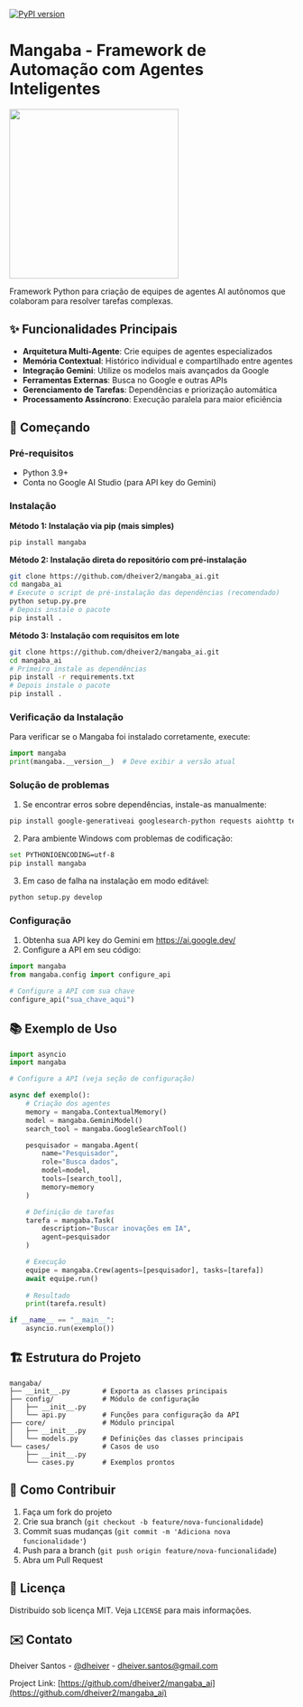 [![PyPI version](https://badge.fury.io/py/mangaba.svg)](https://badge.fury.io/py/mangaba)

# Mangaba - Framework de Automação com Agentes Inteligentes

<img src="https://github.com/dheiver2/mangaba_ai/blob/main/img.png" width="300">

Framework Python para criação de equipes de agentes AI autônomos que colaboram para resolver tarefas complexas.

## ✨ Funcionalidades Principais

- **Arquitetura Multi-Agente**: Crie equipes de agentes especializados
- **Memória Contextual**: Histórico individual e compartilhado entre agentes
- **Integração Gemini**: Utilize os modelos mais avançados da Google
- **Ferramentas Externas**: Busca no Google e outras APIs
- **Gerenciamento de Tarefas**: Dependências e priorização automática
- **Processamento Assíncrono**: Execução paralela para maior eficiência

## 🚀 Começando

### Pré-requisitos
- Python 3.9+
- Conta no Google AI Studio (para API key do Gemini)

### Instalação

**Método 1: Instalação via pip (mais simples)**
```bash
pip install mangaba
```

**Método 2: Instalação direta do repositório com pré-instalação**
```bash
git clone https://github.com/dheiver2/mangaba_ai.git
cd mangaba_ai
# Execute o script de pré-instalação das dependências (recomendado)
python setup.py.pre
# Depois instale o pacote
pip install .
```

**Método 3: Instalação com requisitos em lote**
```bash
git clone https://github.com/dheiver2/mangaba_ai.git
cd mangaba_ai
# Primeiro instale as dependências
pip install -r requirements.txt
# Depois instale o pacote
pip install .
```

### Verificação da Instalação
Para verificar se o Mangaba foi instalado corretamente, execute:
```python
import mangaba
print(mangaba.__version__)  # Deve exibir a versão atual
```

### Solução de problemas

1. Se encontrar erros sobre dependências, instale-as manualmente:
```bash
pip install google-generativeai googlesearch-python requests aiohttp tenacity
```

2. Para ambiente Windows com problemas de codificação:
```bash
set PYTHONIOENCODING=utf-8
pip install mangaba
```

3. Em caso de falha na instalação em modo editável:
```bash
python setup.py develop
```

### Configuração
1. Obtenha sua API key do Gemini em https://ai.google.dev/
2. Configure a API em seu código:

```python
import mangaba
from mangaba.config import configure_api

# Configure a API com sua chave
configure_api("sua_chave_aqui")
```

## 📚 Exemplo de Uso

```python
import asyncio
import mangaba

# Configure a API (veja seção de configuração)

async def exemplo():
    # Criação dos agentes
    memory = mangaba.ContextualMemory()
    model = mangaba.GeminiModel()
    search_tool = mangaba.GoogleSearchTool()

    pesquisador = mangaba.Agent(
        name="Pesquisador", 
        role="Busca dados", 
        model=model, 
        tools=[search_tool], 
        memory=memory
    )

    # Definição de tarefas
    tarefa = mangaba.Task(
        description="Buscar inovações em IA", 
        agent=pesquisador
    )

    # Execução
    equipe = mangaba.Crew(agents=[pesquisador], tasks=[tarefa])
    await equipe.run()
    
    # Resultado
    print(tarefa.result)

if __name__ == "__main__":
    asyncio.run(exemplo())
```

## 🏗 Estrutura do Projeto

```
mangaba/
├── __init__.py        # Exporta as classes principais
├── config/            # Módulo de configuração
│   ├── __init__.py
│   └── api.py         # Funções para configuração da API
├── core/              # Módulo principal
│   ├── __init__.py
│   └── models.py      # Definições das classes principais
└── cases/             # Casos de uso
    ├── __init__.py
    └── cases.py       # Exemplos prontos
```

## 🤝 Como Contribuir

1. Faça um fork do projeto
2. Crie sua branch (`git checkout -b feature/nova-funcionalidade`)
3. Commit suas mudanças (`git commit -m 'Adiciona nova funcionalidade'`)
4. Push para a branch (`git push origin feature/nova-funcionalidade`)
5. Abra um Pull Request

## 📄 Licença

Distribuído sob licença MIT. Veja `LICENSE` para mais informações.

## ✉️ Contato

Dheiver Santos - [@dheiver](https://github.com/dheiver2) - dheiver.santos@gmail.com

Project Link: [https://github.com/dheiver2/mangaba_ai](https://github.com/dheiver2/mangaba_ai)